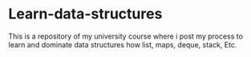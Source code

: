 # Learn-data-structures
This is a repository of my university course where i post my process to learn and dominate data structures how  list, maps, deque, stack, Etc.
